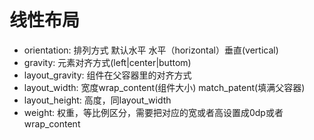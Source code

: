 # 线性布局
* orientation: 排列方式 默认水平 水平（horizontal）垂直(vertical)
* gravity: 元素对齐方式(left|center|buttom)
* layout_gravity: 组件在父容器里的对齐方式
* layout_width: 宽度wrap_content(组件大小) match_patent(填满父容器)
* layout_height: 高度，同layout_width
* weight: 权重，等比例区分，需要把对应的宽或者高设置成0dp或者wrap_content

